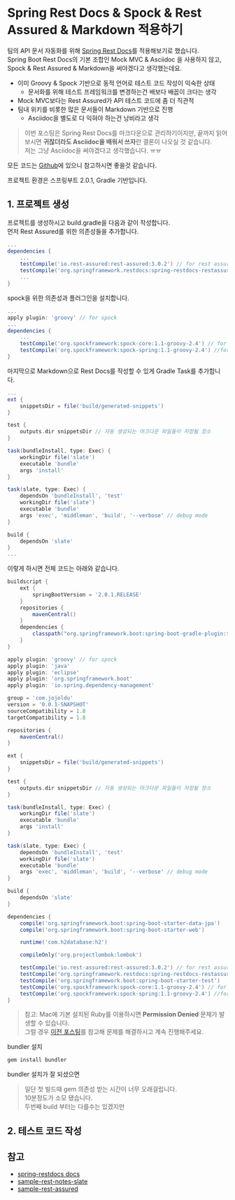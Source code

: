 # Spring Rest Docs & Spock & Rest Assured & Markdown 적용하기

팀의 API 문서 자동화를 위해 [Spring Rest Docs](https://docs.spring.io/spring-restdocs/docs/current/reference/html5/)를 적용해보기로 했습니다.  
Spring Boot Rest Docs의 기본 조합인 Mock MVC & Asciidoc 을 사용하지 않고, Spock & Rest Assured & Markdown을 써야겠다고 생각했는데요.  

* 이미 Groovy & Spock 기반으로 동적 언어로 테스트 코드 작성이 익숙한 상태
  * 문서화를 위해 테스트 프레임워크를 변경하는건 배보다 배꼽이 크다는 생각
* Mock MVC보다는 Rest Assured가 API 테스트 코드에 좀 더 직관적
* 팀내 위키를 비롯한 많은 문서들이 Markdown 기반으로 진행
  * Asciidoc을 별도로 다 익혀야 하는건 낭비라고 생각

> 이번 포스팅은 Spring Rest Docs를 마크다운으로 관리하기이지만, 끝까지 읽어보시면 **귀찮더라도 Asciidoc을 배워서 쓰자**란 결론이 나오실 것 같습니다.  
저는 그냥 Asciidoc을 써야겠다고 생각했습니다. ㅠㅠ

모든 코드는 [Github](https://github.com/jojoldu/springboot-rest-docs-spock-markdown)에 있으니 참고하시면 좋을것 같습니다.  
  
프로젝트 환경은 스프링부트 2.0.1, Gradle 기반입니다.

## 1. 프로젝트 생성

프로젝트를 생성하시고 build.gradle을 다음과 같이 작성합니다.  
먼저 Rest Assured를 위한 의존성들을 추가합니다.

```groovy
...
dependencies {
    ...
    testCompile('io.rest-assured:rest-assured:3.0.2') // for rest assured
    testCompile('org.springframework.restdocs:spring-restdocs-restassured') // for rest assured
    ...
}
```

spock을 위한 의존성과 플러그인을 설치합니다.

```groovy
...
apply plugin: 'groovy' // for spock
...
dependencies {
    ...
    testCompile('org.spockframework:spock-core:1.1-groovy-2.4') // for spock
    testCompile('org.spockframework:spock-spring:1.1-groovy-2.4') //for spock
}

```

마지막으로 Markdown으로 Rest Docs를 작성할 수 있게 Gradle Task를 추가합니다.


```groovy
...
ext {
    snippetsDir = file('build/generated-snippets')
}

test {
    outputs.dir snippetsDir // 자동 생성되는 마크다운 파일들이 저장될 장소
}

task(bundleInstall, type: Exec) {
    workingDir file('slate')
    executable 'bundle'
    args 'install'
}

task(slate, type: Exec) {
    dependsOn 'bundleInstall', 'test'
    workingDir file('slate')
    executable 'bundle'
    args 'exec', 'middleman', 'build', '--verbose' // debug mode
}

build {
    dependsOn 'slate'
}
...
```

이렇게 하시면 전체 코드는 아래와 같습니다.

```groovy
buildscript {
    ext {
        springBootVersion = '2.0.1.RELEASE'
    }
    repositories {
        mavenCentral()
    }
    dependencies {
        classpath("org.springframework.boot:spring-boot-gradle-plugin:${springBootVersion}")
    }
}

apply plugin: 'groovy' // for spock
apply plugin: 'java'
apply plugin: 'eclipse'
apply plugin: 'org.springframework.boot'
apply plugin: 'io.spring.dependency-management'

group = 'com.jojoldu'
version = '0.0.1-SNAPSHOT'
sourceCompatibility = 1.8
targetCompatibility = 1.8

repositories {
    mavenCentral()
}

ext {
    snippetsDir = file('build/generated-snippets')
}

test {
    outputs.dir snippetsDir // 자동 생성되는 마크다운 파일들이 저장될 장소
}

task(bundleInstall, type: Exec) {
    workingDir file('slate')
    executable 'bundle'
    args 'install'
}

task(slate, type: Exec) {
    dependsOn 'bundleInstall', 'test'
    workingDir file('slate')
    executable 'bundle'
    args 'exec', 'middleman', 'build', '--verbose' // debug mode
}

build {
    dependsOn 'slate'
}

dependencies {
    compile('org.springframework.boot:spring-boot-starter-data-jpa')
    compile('org.springframework.boot:spring-boot-starter-web')

    runtime('com.h2database:h2')

    compileOnly('org.projectlombok:lombok')

    testCompile('io.rest-assured:rest-assured:3.0.2') // for rest assured
    testCompile('org.springframework.restdocs:spring-restdocs-restassured') // for rest assured
    testCompile('org.springframework.boot:spring-boot-starter-test')
    testCompile('org.spockframework:spock-core:1.1-groovy-2.4') // for spock
    testCompile('org.spockframework:spock-spring:1.1-groovy-2.4') //for spock
}

```

> 참고: Mac에 기본 설치된 Ruby를 이용하시면 **Permission Denied** 문제가 발생할 수 있습니다.  
그럴 경우 [이전 포스팅](http://jojoldu.tistory.com/288)를 참고해 문제를 해결하시고 계속 진행해주세요.

bundler 설치

```bash
gem install bundler
```

bundler 설치가 잘 되셨으면 

> 일단 첫 빌드때 gem 의존성 받는 시간이 너무 오래걸립니다.  
10분정도가 소모 됐습니다.  
두번째 build 부터는 다를수는 있겠지만

## 2. 테스트 코드 작성

## 참고 

* [spring-restdocs docs](https://docs.spring.io/spring-restdocs/docs/current/reference/html5/)
* [sample-rest-notes-slate](https://github.com/spring-projects/spring-restdocs/tree/v2.0.1.RELEASE/samples/rest-notes-slate)
* [sample-rest-assured](https://github.com/spring-projects/spring-restdocs/blob/v2.0.1.RELEASE/samples/rest-assured)